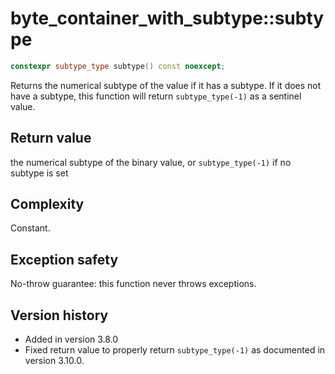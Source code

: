 # byte_container_with_subtype::subtype

```cpp
constexpr subtype_type subtype() const noexcept;
```

Returns the numerical subtype of the value if it has a subtype. If it does not have a subtype, this function will return
`subtype_type(-1)` as a sentinel value.

## Return value

the numerical subtype of the binary value, or `subtype_type(-1)` if no subtype is set

## Complexity

Constant.

## Exception safety

No-throw guarantee: this function never throws exceptions.

## Version history

- Added in version 3.8.0
- Fixed return value to properly return `subtype_type(-1)` as documented in version 3.10.0.

